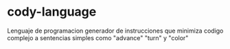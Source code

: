 # cody-language
Lenguaje de programacion generador de instrucciones que minimiza codigo complejo a sentencias simples como  "advance" "turn" y "color"
